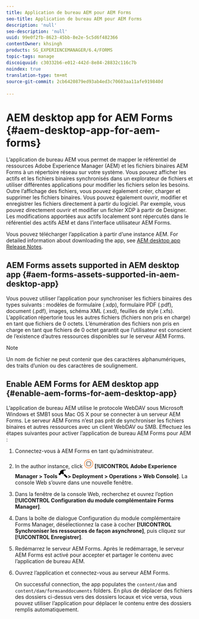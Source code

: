 ```yaml
---
title: Application de bureau AEM pour AEM Forms
seo-title: Application de bureau AEM pour AEM Forms
description: 'null'
seo-description: 'null'
uuid: 99e0f2fb-8623-45bb-8e2e-5c5d6f482366
contentOwner: khsingh
products: SG_EXPERIENCEMANAGER/6.4/FORMS
topic-tags: manage
discoiquuid: c30332b6-e012-442d-8e84-28832c116c7b
noindex: true
translation-type: tm+mt
source-git-commit: 2cb6420879ed93ab4ed3c70603aa11afe919840d

---
```



# AEM desktop app for AEM Forms {#aem-desktop-app-for-aem-forms}

L’application de bureau AEM vous permet de mapper le référentiel de ressources Adobe Experience Manager (AEM) et les fichiers binaires AEM Forms à un répertoire réseau sur votre système. Vous pouvez afficher les actifs et les fichiers binaires synchronisés dans un explorateur de fichiers et utiliser différentes applications pour modifier les fichiers selon les besoins. Outre l’affichage des fichiers, vous pouvez également créer, charger et supprimer les fichiers binaires. Vous pouvez également ouvrir, modifier et enregistrer les fichiers directement à partir du logiciel. Par exemple, vous pouvez directement ouvrir et modifier un fichier XDP à partir de Designer. Les modifications apportées aux actifs localement sont répercutés dans le référentiel des actifs AEM et dans l’interface utilisateur AEM Forms.

Vous pouvez télécharger l’application à partir d’une instance AEM. For detailed information about downloading the app, see [AEM desktop app Release Notes](https://helpx.adobe.com/experience-manager/desktop-app/release-notes.html).

## AEM Forms assets supported in AEM desktop app {#aem-forms-assets-supported-in-aem-desktop-app}

Vous pouvez utiliser l’application pour synchroniser les fichiers binaires des types suivants : modèles de formulaire (.xdp), formulaire PDF (.pdf), document (.pdf), images, schéma XML (.xsd), feuilles de style (.xfs). L’application répertorie tous les autres fichiers (fichiers non pris en charge) en tant que fichiers de 0 octets. L’énumération des fichiers non pris en charge en tant que fichiers de 0 octet garantit que l’utilisateur est conscient de l’existence d’autres ressources disponibles sur le serveur AEM Forms.

>[!NOTE]
>
>Un nom de fichier ne peut contenir que des caractères alphanumériques, des traits d’union ou des caractères de soulignement.

## Enable AEM Forms for AEM desktop app {#enable-aem-forms-for-aem-desktop-app}

L’application de bureau AEM utilise le protocole WebDAV sous Microsoft Windows et SMB1 sous Mac OS X pour se connecter à un serveur AEM Forms. Le serveur AEM Forms n’est pas prêt de synchroniser les fichiers binaires et autres ressources avec un client WebDAV ou SMB. Effectuez les étapes suivantes pour activer l’application de bureau AEM Forms pour AEM :

1. Connectez-vous à AEM Forms en tant qu’administrateur.
1. In the author instance, click ![adobeexperiencemanager](assets/adobeexperiencemanager.png) **[!UICONTROL Adobe Experience Manager > Tools **![hammer](assets/hammer.png)**> Deployment > Operations > Web Console]**. La console Web s’ouvre dans une nouvelle fenêtre.
1. Dans la fenêtre de la console Web, recherchez et ouvrez l’option **[!UICONTROL Configuration du module complémentaire Forms Manager]**.
1. Dans la boîte de dialogue Configuration du module complémentaire Forms Manager, désélectionnez la case à cocher **[!UICONTROL Synchroniser les ressources de façon asynchrone]**, puis cliquez sur **[!UICONTROL Enregistrer]**.
1. Redémarrez le serveur AEM Forms. Après le redémarrage, le serveur AEM Forms est activé pour accepter et partager le contenu avec l’application de bureau AEM.
1. Ouvrez l’application et connectez-vous au serveur AEM Forms.

   On successful connection, the app populates the `content/dam` and `content/dam/formsanddocuments` folders. En plus de déplacer des fichiers des dossiers ci-dessus vers des dossiers locaux et vice versa, vous pouvez utiliser l’application pour déplacer le contenu entre des dossiers remplis automatiquement.

